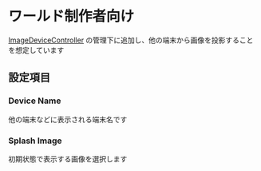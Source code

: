 # ワールド制作者向け
[ImageDeviceController](/docs/Packages/ImageDeviceController/) の管理下に追加し、他の端末から画像を投影することを想定しています  

## 設定項目
### Device Name
他の端末などに表示される端末名です  

### Splash Image
初期状態で表示する画像を選択します  
